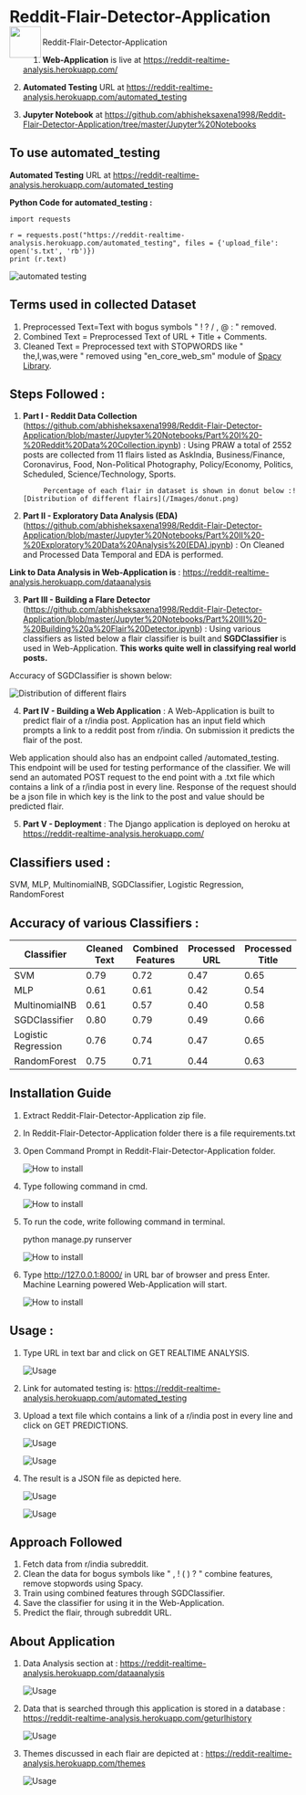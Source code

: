 # Reddit-Flair-Detector-Application <a href="https://reddit-realtime-analysis.herokuapp.com/"><img src="static/46.png" align="left" height="55" width="55" ></a>

Reddit-Flair-Detector-Application

1. **Web-Application** is live at https://reddit-realtime-analysis.herokuapp.com/

2. **Automated Testing** URL at https://reddit-realtime-analysis.herokuapp.com/automated_testing

3. **Jupyter Notebook** at https://github.com/abhisheksaxena1998/Reddit-Flair-Detector-Application/tree/master/Jupyter%20Notebooks

## To use automated_testing

**Automated Testing** URL at https://reddit-realtime-analysis.herokuapp.com/automated_testing

**Python Code for automated_testing :** 

```
import requests

r = requests.post("https://reddit-realtime-analysis.herokuapp.com/automated_testing", files = {'upload_file': open('s.txt', 'rb')})
print (r.text)    
```

![automated testing](/static/test.png)  

## Terms used in collected Dataset

1. Preprocessed Text=Text with bogus symbols " ! ? / , @ : " removed.
2. Combined Text = Preprocessed Text of URL + Title + Comments.
3. Cleaned Text = Preprocessed text with STOPWORDS like " the,I,was,were " removed using "en_core_web_sm" module of [Spacy Library](https://spacy.io/).

## Steps Followed : 

1. **Part I   - Reddit Data Collection** (https://github.com/abhisheksaxena1998/Reddit-Flair-Detector-Application/blob/master/Jupyter%20Notebooks/Part%20I%20-%20Reddit%20Data%20Collection.ipynb) : 
Using PRAW a total of 2552 posts are collected from 11 flairs listed as AskIndia, Business/Finance, Coronavirus, Food, Non-Political Photography, Policy/Economy, Politics, Scheduled, Science/Technology, Sports.

            Percentage of each flair in dataset is shown in donut below :![Distribution of different flairs](/Images/donut.png)  
   

2. **Part II  - Exploratory Data Analysis (EDA)** (https://github.com/abhisheksaxena1998/Reddit-Flair-Detector-Application/blob/master/Jupyter%20Notebooks/Part%20II%20-%20Exploratory%20Data%20Analysis%20(EDA).ipynb) : 
On Cleaned and Processed Data Temporal and EDA is performed. 

**Link to Data Analysis in Web-Application is** : https://reddit-realtime-analysis.herokuapp.com/dataanalysis

3. **Part III - Building a Flare Detector** (https://github.com/abhisheksaxena1998/Reddit-Flair-Detector-Application/blob/master/Jupyter%20Notebooks/Part%20III%20-%20Building%20a%20Flair%20Detector.ipynb) : 
Using various classifiers as listed below a flair classifier is built and **SGDClassifier** is used in Web-Application. **This works quite well in classifying real world posts.**

Accuracy of SGDClassifier is shown below:

![Distribution of different flairs](/static/accsgd.png)  

4. **Part IV  - Building a Web Application** : 
A Web-Application is built to predict flair of a r/india post. Application has an input field which prompts a link to a reddit post from r/india. On submission it predicts the flair of the post.

Web application should also has an endpoint called /automated_testing. This endpoint will
be used for testing performance of the classifier. We will send an automated POST request to
the end point with a .txt file which contains a link of a r/india post in every line. Response of the
request should be a json file in which key is the link to the post and value should be predicted
flair.

5. **Part V   - Deployment** : 
The Django application is deployed on heroku at https://reddit-realtime-analysis.herokuapp.com/


## Classifiers used :

SVM, MLP, MultinomialNB, SGDClassifier, Logistic Regression, RandomForest

## Accuracy of various Classifiers :

Classifier | Cleaned Text | Combined Features | Processed URL | Processed Title
------------ | ------------- | ------------ | ------------- | ------------- 
SVM | 0.79 | 0.72 | 0.47 | 0.65
MLP |0.61	| 0.61 | 0.42 | 0.54
MultinomialNB | 0.61 | 0.57 | 0.40 | 0.58
SGDClassifier | 0.80 | 0.79 | 0.49 | 0.66
Logistic Regression | 0.76 | 0.74 | 0.47 | 0.65
RandomForest | 0.75 | 0.71 | 0.44 | 0.63



## Installation Guide

1.  Extract Reddit-Flair-Detector-Application zip file.
2.  In Reddit-Flair-Detector-Application folder there is a file requirements.txt
3.  Open Command Prompt in Reddit-Flair-Detector-Application folder.
  
    ![How to install](/Images/1.png)  

4.  Type following command in cmd.

    ![How to install](/Images/2.png)

5.  To run the code, write following command in terminal.

    python manage.py runserver
    
    ![How to install](/Images/3.png)

6.  Type http://127.0.0.1:8000/ in URL bar of browser and press Enter. Machine Learning powered Web-Application will start.  

    ![How to install](/Images/4.png)

## Usage : 

1.  Type URL in text bar and click on GET REALTIME ANALYSIS.

    ![Usage](/Images/5.png)
    
2.  Link for automated testing is: https://reddit-realtime-analysis.herokuapp.com/automated_testing

3.  Upload a text file which contains a link of a r/india post in every line and click on GET PREDICTIONS.

    ![Usage](/Images/6.png)
    
    ![Usage](/Images/7.png)

4.  The result is a JSON file as depicted here.

    ![Usage](/Images/8.png)
    
    ![Usage](/Images/9.png)    
## Approach Followed

1.  Fetch data from r/india subreddit.
2.  Clean the data for bogus symbols like " , ! ( ) ? " combine features, remove stopwords using Spacy.
3.  Train using combined features through SGDClassifier.
4.  Save the classifier for using it in the Web-Application.
5.  Predict the flair, through subreddit URL.

## About Application

1. Data Analysis section at : https://reddit-realtime-analysis.herokuapp.com/dataanalysis

    ![Usage](/Images/dataanalysis.png)

2. Data that is searched through this application is stored in a database : https://reddit-realtime-analysis.herokuapp.com/geturlhistory

    ![Usage](/Images/database.png)
    
3. Themes discussed in each flair are depicted at : https://reddit-realtime-analysis.herokuapp.com/themes

    ![Usage](/Images/themes.png)
